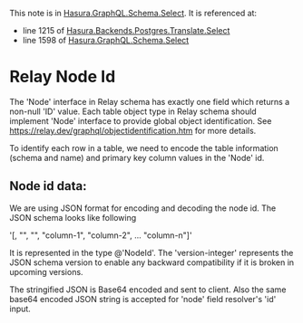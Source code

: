 This note is in [Hasura.GraphQL.Schema.Select](https://github.com/hasura/graphql-engine/blob/master/server/src-lib/Hasura/GraphQL/Schema/Select.hs#L1566).
It is referenced at:
  - line 1215 of [Hasura.Backends.Postgres.Translate.Select](https://github.com/hasura/graphql-engine/blob/master/server/src-lib/Hasura/Backends/Postgres/Translate/Select.hs#L1215)
  - line 1598 of [Hasura.GraphQL.Schema.Select](https://github.com/hasura/graphql-engine/blob/master/server/src-lib/Hasura/GraphQL/Schema/Select.hs#L1598)

# Relay Node Id


The 'Node' interface in Relay schema has exactly one field which returns
a non-null 'ID' value. Each table object type in Relay schema should implement
'Node' interface to provide global object identification.
See https://relay.dev/graphql/objectidentification.htm for more details.

To identify each row in a table, we need to encode the table information
(schema and name) and primary key column values in the 'Node' id.

Node id data:
-------------
We are using JSON format for encoding and decoding the node id. The JSON
schema looks like following

'[<version-integer>, "<table-schema>", "<table-name>", "column-1", "column-2", ... "column-n"]'

It is represented in the type @'NodeId'. The 'version-integer' represents the JSON
schema version to enable any backward compatibility if it is broken in upcoming versions.

The stringified JSON is Base64 encoded and sent to client. Also the same
base64 encoded JSON string is accepted for 'node' field resolver's 'id' input.

